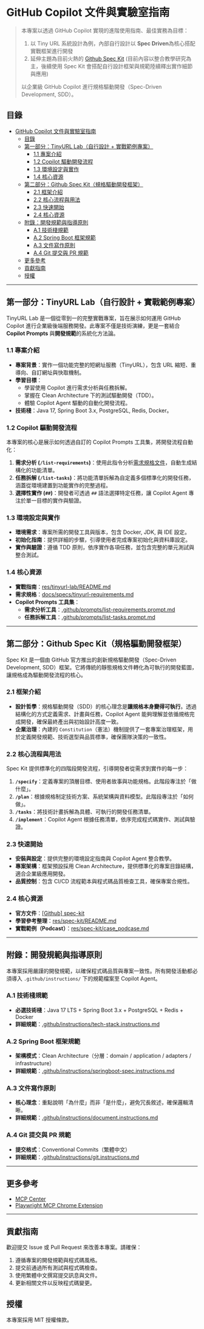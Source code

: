 # GitHub Copilot 文件與實驗室指南

> 本專案以透過 GitHub Copilot 實現的進階使用指南、最佳實務為目標：
> 1. 以 Tiny URL 系統設計為例，內部自行設計以 **Spec Driven**為核心搭配實戰框架進行開發
> 2. 延伸主題為目前火熱的 [Github Spec Kit](https://github.com/github/spec-kit)
> (目前內容以整合教學研究為主，後續使用 Spec Kit 會搭配自行設計框架與規範陸續釋出實作細節與應用)
>
>
> 以企業級 GitHub Copilot 進行規格驅動開發（Spec-Driven Development, SDD）。

## 目錄

- [GitHub Copilot 文件與實驗室指南](#github-copilot-文件與實驗室指南)
  - [目錄](#目錄)
  - [第一部分：TinyURL Lab（自行設計 + 實戰範例專案）](#第一部分tinyurl-lab自行設計--實戰範例專案)
    - [1.1 專案介紹](#11-專案介紹)
    - [1.2 Copilot 驅動開發流程](#12-copilot-驅動開發流程)
    - [1.3 環境設定與實作](#13-環境設定與實作)
    - [1.4 核心資源](#14-核心資源)
  - [第二部分：Github Spec Kit（規格驅動開發框架）](#第二部分github-spec-kit規格驅動開發框架)
    - [2.1 框架介紹](#21-框架介紹)
    - [2.2 核心流程與用法](#22-核心流程與用法)
    - [2.3 快速開始](#23-快速開始)
    - [2.4 核心資源](#24-核心資源)
  - [附錄：開發規範與指導原則](#附錄開發規範與指導原則)
    - [A.1 技術棧規範](#a1-技術棧規範)
    - [A.2 Spring Boot 框架規範](#a2-spring-boot-框架規範)
    - [A.3 文件寫作原則](#a3-文件寫作原則)
    - [A.4 Git 提交與 PR 規範](#a4-git-提交與-pr-規範)
  - [更多參考](#更多參考)
  - [貢獻指南](#貢獻指南)
  - [授權](#授權)

---

## 第一部分：TinyURL Lab（自行設計 + 實戰範例專案）

TinyURL Lab 是一個從零到一的完整實戰專案，旨在展示如何運用 GitHub Copilot 進行企業級後端服務開發。此專案不僅是技術演練，更是一套結合 **Copilot Prompts** 與**開發規範**的系統化方法論。

### 1.1 專案介紹

- **專案背景**：實作一個功能完整的短網址服務（TinyURL），包含 URL 縮短、重導向、自訂網址與快取機制。
- **學習目標**：
  - 學習使用 Copilot 進行需求分析與任務拆解。
  - 掌握在 Clean Architecture 下的測試驅動開發（TDD）。
  - 體驗 Copilot Agent 驅動的自動化開發流程。
- **技術棧**：Java 17, Spring Boot 3.x, PostgreSQL, Redis, Docker。

### 1.2 Copilot 驅動開發流程

本專案的核心是展示如何透過自訂的 Copilot Prompts 工具集，將開發流程自動化：

1.  **需求分析 (`/list-requirements`)**：使用此指令分析[需求規格文件](docs/specs/tinyurl-requirements.md)，自動生成結構化的功能清單。
2.  **任務拆解 (`/list-tasks`)**：將功能清單拆解為自定義多個標準化的開發任務，涵蓋從環境建置到功能實作的完整過程。
3.  **選擇性實作 (`##`)**：開發者可透過 `##` 語法選擇特定任務，讓 Copilot Agent 專注於單一目標的實作與驗證。

### 1.3 環境設定與實作

- **環境需求**：專案所需的開發工具與版本，包含 Docker, JDK, 與 IDE 設定。
- **初始化指南**：提供詳細的步驟，引導使用者完成專案初始化與資料庫設定。
- **實作與驗證**：遵循 TDD 原則，依序實作各項任務，並包含完整的單元測試與整合測試。

### 1.4 核心資源

- **實戰指南**：[res/tinyurl-lab/README.md](res/tinyurl-lab/README.md)
- **需求規格**：[docs/specs/tinyurl-requirements.md](docs/specs/tinyurl-requirements.md)
- **Copilot Prompts 工具集**：
  - **需求分析工具**：[.github/prompts/list-requirements.prompt.md](.github/prompts/list-requirements.prompt.md)
  - **任務拆解工具**：[.github/prompts/list-tasks.prompt.md](.github/prompts/list-tasks.prompt.md)

---

## 第二部分：Github Spec Kit（規格驅動開發框架）

Spec Kit 是一個由 GitHub 官方推出的創新規格驅動開發（Spec-Driven Development, SDD）框架。它將傳統的靜態規格文件轉化為可執行的開發藍圖，讓規格成為驅動開發流程的核心。

### 2.1 框架介紹

- **設計哲學**：規格驅動開發（SDD）的核心理念是**讓規格本身變得可執行**。透過結構化的方式定義需求、計畫與任務，Copilot Agent 能夠理解並依循規格完成開發，確保最終產出與初始設計高度一致。
- **企業治理**：內建的 `Constitution`（憲法）機制提供了一套專案治理框架，用於定義開發規範、技術選型與品質標準，確保團隊決策的一致性。

### 2.2 核心流程與用法

Spec Kit 提供標準化的四階段開發流程，引導開發者從需求到實作的每一步：

1.  **`/specify`**：定義專案的頂層目標、使用者故事與功能規格。此階段專注於「做什麼」。
2.  **`/plan`**：根據規格制定技術方案、系統架構與資料模型。此階段專注於「如何做」。
3.  **`/tasks`**：將技術計畫拆解為具體、可執行的開發任務清單。
4.  **`/implement`**：Copilot Agent 根據任務清單，依序完成程式碼實作、測試與驗證。

### 2.3 快速開始

- **安裝與設定**：提供完整的環境設定指南與 Copilot Agent 整合教學。
- **專案架構**：框架預設採用 Clean Architecture，提供標準化的專案目錄結構，適合企業級應用開發。
- **品質控制**：包含 CI/CD 流程範本與程式碼品質檢查工具，確保專案合規性。

### 2.4 核心資源

- **官方文件**：[[Github] spec-kit](https://github.com/github/spec-kit)
- **學習參考整理**：[res/spec-kit/README.md](res/spec-kit/README.md)
- **實戰範例（Podcast）**：[res/spec-kit/case_podcase.md](res/spec-kit/case_podcase.md)

---

## 附錄：開發規範與指導原則

本專案採用嚴謹的開發規範，以確保程式碼品質與專案一致性。所有開發活動都必須導入 `.github/instructions/` 下的規範檔案至 Copilot Agent。

### A.1 技術棧規範

- **必選技術棧**：Java 17 LTS + Spring Boot 3.x + PostgreSQL + Redis + Docker
- **詳細規範**：[.github/instructions/tech-stack.instructions.md](.github/instructions/tech-stack.instructions.md)

### A.2 Spring Boot 框架規範

- **架構模式**：Clean Architecture（分層：domain / application / adapters / infrastructure）
- **詳細規範**：[.github/instructions/springboot-spec.instructions.md](.github/instructions/springboot-spec.instructions.md)

### A.3 文件寫作原則

- **核心理念**：重點說明「為什麼」而非「是什麼」，避免冗長敘述，確保邏輯清晰。
- **詳細規範**：[.github/instructions/document.instructions.md](.github/instructions/document.instructions.md)

### A.4 Git 提交與 PR 規範

- **提交格式**：Conventional Commits（繁體中文）
- **詳細規範**：[.github/instructions/git.instructions.md](.github/instructions/git.instructions.md)

---

## 更多參考

- [MCP Center](https://mcp.azure.com/)
- [Playwright MCP Chrome Extension](https://github.com/microsoft/playwright-mcp/blob/main/extension/README.md)


---
## 貢獻指南

歡迎提交 Issue 或 Pull Request 來改善本專案。請確保：

1.  遵循專案的開發規範與程式碼風格。
2.  提交前通過所有測試與程式碼檢查。
3.  使用繁體中文撰寫提交訊息與文件。
4.  更新相關文件以反映程式碼變更。

## 授權

本專案採用 MIT 授權條款。
